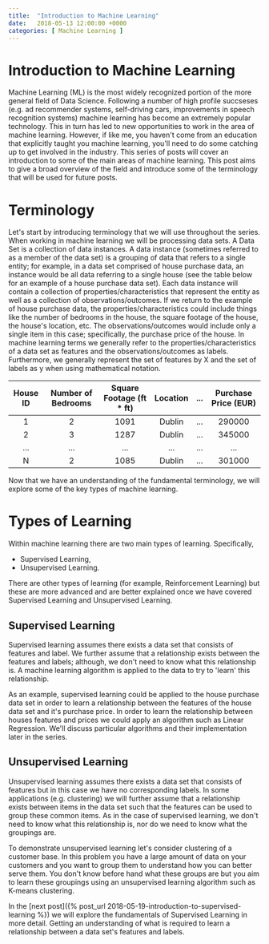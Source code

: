 ```yaml
---
title:  "Introduction to Machine Learning"
date:   2018-05-13 12:00:00 +0000
categories: [ Machine Learning ]
---
```


# Introduction to Machine Learning


Machine Learning (ML) is the most widely recognized portion of the more general field of Data Science. Following a number of high profile succseses (e.g. ad recommender systems, self-driving cars, improvements in speech recognition systems) machine learning has become an extremely popular technology. This in turn has led to new opportunities to work in the area of machine learning. However, if like me, you haven't come from an education that explicitly taught you machine learning, you'll need to do some catching up to get involved in the industry. This series of posts will cover an introduction to some of the main areas of machine learning. This post aims to give a broad overview of the field and introduce some of the terminology that will be used for future posts.

# Terminology

Let's start by introducing terminology that we will use throughout the series. When working in machine learning we will be processing data sets. A Data Set is a collection of data instances. A data instance (sometimes referred to as a member of the data set) is a grouping of data that refers to a single entity; for example, in a data set comprised of house purchase data, an instance would be all data referring to a single house (see the table below for an example of a house purchase data set). Each data instance will contain a collection of properties/characteristics that represent the entity as well as a collection of observations/outcomes. If we return to the example of house purchase data, the properties/characteristics could include things like the number of bedrooms in the house, the square footage of the house, the house's location, etc. The observations/outcomes would include only a single item in this case; specifically, the purchase price of the house. In machine learning terms we generally refer to the properties/characteristics of a data set as features and the observations/outcomes as labels. Furthermore, we generally represent the set of features by X and the set of labels as y when using mathematical notation.


| House ID | Number of Bedrooms | Square Footage (ft * ft) | Location | ... | Purchase Price (EUR) |
|:--------:|:------------------:|:------------------------:|:--------:|:---:|:--------------------:|
| 1        |  2                 | 1091                     | Dublin   | ... | 290000               |
| 2        |  3                 | 1287                     | Dublin   | ... | 345000               |
| ...      |  ...               | ...                      | ...      | ... | ...                  |
| N        |  2                 | 1085                     | Dublin   | ... | 301000               |


Now that we have an understanding of the fundamental terminology, we will explore some of the key types of machine learning.

# Types of Learning

Within machine learning there are two main types of learning. Specifically, 

* Supervised Learning,
* Unsupervised Learning.

There are other types of learning (for example, Reinforcement Learning) but these are more advanced and are better explained once we have covered Supervised Learning and Unsupervised Learning.

## Supervised Learning

Supervised learning assumes there exists a data set that consists of features and label. We further assume that a relationship exists between the features and labels; although, we don't need to know what this relationship is. A machine learning algorithm is applied to the data to try to 'learn' this relationship. 

As an example, supervised learning could be applied to the house purchase data set in order to learn a relationship between the features of the house data set and it's purchase price. In order to learn the relationship between houses features and prices we could apply an algorithm such as Linear Regression. We'll discuss particular algorithms and their implementation later in the series.

## Unsupervised Learning

Unsupervised learning assumes there exists a data set that consists of features but in this case we have no corresponding labels. In some applications (e.g. clustering) we will further assume that a relationship exists between items in the data set such that the features can be used to group these common items. As in the case of supervised learning, we don't need to know what this relationship is, nor do we need to know what the groupings are.

To demonstrate unsupervised learning let's consider clustering of a customer base. In this problem you have a large amount of data on your customers and you want to group them to understand how you can better serve them. You don't know before hand what these groups are but you aim to learn these groupings using an unsupervised learning algorithm such as K-means clustering.

In the [next post]({% post_url 2018-05-19-introduction-to-supervised-learning %}) we will explore the fundamentals of Supervised Learning in more detail. Getting an understanding of what is required to learn a relationship between a data set's features and labels.

